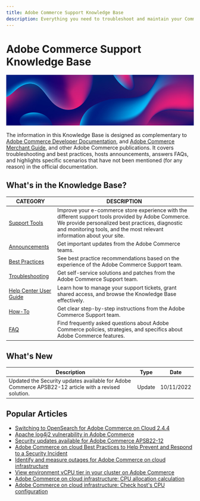```yaml
---
title: Adobe Commerce Support Knowledge Base
description: Everything you need to troubleshoot and maintain your Commerce store.
---
```


# Adobe Commerce Support Knowledge Base

![Knowledge Base homepage](../help/assets/knowledge-base-home-page-cover.jpg)

The information in this Knowledge Base is designed as complementary to [Adobe Commerce Developer Documentation](https://developer.adobe.com/commerce/docs), and [Adobe Commerce Merchant Guide](https://experienceleague.adobe.com/docs/commerce-admin/user-guides/home.html?lang=en), and other Adobe Commerce publications. It covers troubleshooting and best practices, hosts announcements, answers FAQs, and highlights specific scenarios that have not been mentioned (for any reason) in the official documentation.

## What's in the Knowledge Base?

| CATEGORY | DESCRIPTION | 
| --- | --- |
| [Support Tools](https://experienceleague.corp.adobe.com/docs/commerce-knowledge-base/kb/support-tools/overview.html?lang=en) | Improve your e-commerce store experience with the different support tools provided by Adobe Commerce. We provide personalized best practices, diagnostic and monitoring tools, and the most relevant information about your site. |
| [Announcements](https://experienceleague.corp.adobe.com/docs/commerce-knowledge-base/kb/announcements/overview.html?lang=en) | Get important updates from the Adobe Commerce teams. |
| [Best Practices](https://experienceleague.corp.adobe.com/docs/commerce-knowledge-base/kb/best-practices/overview.html?lang=en) | See best practice recommendations based on the experience of the Adobe Commerce Support team. |
| [Troubleshooting](https://experienceleague.corp.adobe.com/docs/commerce-knowledge-base/kb/troubleshooting/overview.html?lang=en) | Get self-service solutions and patches from the Adobe Commerce Support team. |
| [Help Center User Guide](https://experienceleague.corp.adobe.com/docs/commerce-knowledge-base/kb/help-center-guide/magento-help-center-user-guide.html?lang=en) | Learn how to manage your support tickets, grant shared access, and browse the Knowledge Base effectively. |
| [How-To](https://experienceleague.corp.adobe.com/docs/commerce-knowledge-base/kb/how-to/overview.html?lang=en) | Get clear step-by-step instructions from the Adobe Commerce Support team. |
| [FAQ](https://experienceleague.corp.adobe.com/docs/commerce-knowledge-base/kb/faq/overview.html?lang=en) | Find frequently asked questions about Adobe Commerce policies, strategies, and specifics about Adobe Commerce features. | 

## What's New

| Description | Type | Date |
| --- | --- | --- |
| Updated the Security updates available for Adobe Commerce APSB22-12 article with a revised solution. | Update | 10/11/2022 |

## Popular Articles

* [Switching to OpenSearch for Adobe Commerce on Cloud 2.4.4](https://support.magento.com/hc/en-us/articles/4419942355725-Switching-to-OpenSearch-for-Adobe-Commerce-on-Cloud-2-4-4)
* [Apache log4j2 vulnerability in Adobe Commerce](https://support.magento.com/hc/en-us/articles/4416923268749-Apache-log4j2-vulnerability-in-Adobe-Commerce)
* [Security updates available for Adobe Commerce APSB22-12](https://support.magento.com/hc/en-us/articles/4426353041293-Security-updates-available-for-Adobe-Commerce-APSB22-12)
* [Adobe Commerce on cloud Best Practices to Help Prevent and Respond to a Security Incident](https://support.magento.com/hc/en-us/articles/8992381597453-Adobe-Commerce-on-cloud-Best-Practices-to-Help-Prevent-and-Respond-to-a-Security-Incident)
* [Identify and measure outages for Adobe Commerce on cloud infrastructure](https://support.magento.com/hc/en-us/articles/4409500578957-Identify-and-measure-outages-for-Adobe-Commerce-on-cloud-infrastructure)
* [View environment vCPU tier in your cluster on Adobe Commerce](https://support.magento.com/hc/en-us/articles/4409425285901-View-environment-vCPU-tier-in-your-cluster-on-Adobe-Commerce)
* [Adobe Commerce on cloud infrastructure: CPU allocation calculation](https://support.magento.com/hc/en-us/articles/360058551232-Adobe-Commerce-on-cloud-infrastructure-CPU-allocation-calculation)
* [Adobe Commerce on cloud infrastructure: Check host's CPU configuration](https://support.magento.com/hc/en-us/articles/360058507012-Adobe-Commerce-on-cloud-infrastructure-Check-host-s-CPU-configuration)
